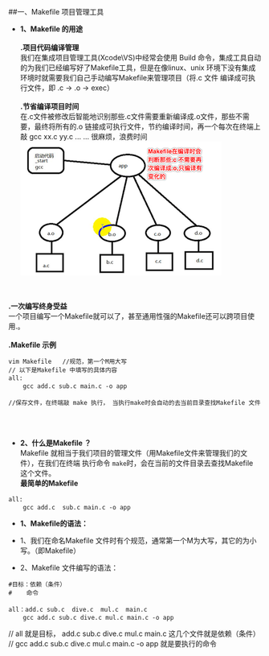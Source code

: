 ##一、Makefile 项目管理工具

- **1、Makefile 的用途**<br><br> **.项目代码编译管理**<br>我们在集成项目管理工具(Xcode\VS)中经常会使用 Build 命令，集成工具自动的为我们已经编写好了Makefile工具，但是在像linux、unix 环境下没有集成环境时就需要我们自己手动编写Makefile来管理项目（将.c 文件 编译成可执行文件，即 .c -> .o -> exec）<br><br>**.节省编译项目时间**<br> 在.c文件被修改后智能地识别那些.c文件需要重新编译成.o文件，那些不需要，最终将所有的.o 链接成可执行文件，节约编译时间，再一个每次在终端上敲 gcc xx.c yy.c ... ... 很麻烦，浪费时间
![](/assets/Snip20180529_9.png)

 <br><br>**.一次编写终身受益**<br>一个项目编写一个Makefile就可以了，甚至通用性强的Makefile还可以跨项目使用.。<br><br>**.Makefile 示例**
 ```
 vim Makefile   //规范，第一个M用大写
 // 以下是Makefile 中填写的具体内容
 all:
     gcc add.c sub.c main.c -o app
     
 //保存文件，在终端敲 make 执行， 当执行make时会自动的去当前目录查找Makefile 文件
 ```


<br><br>

- **2、什么是Makefile ？**<br>Makefile 就相当于我们项目的管理文件（用Makefile文件来管理我们的文件），在我们在终端 执行命令 `make`时，会在当前的文件目录去查找Makefile 这个文件。<br> **最简单的Makefile**
```
all:
    gcc add.c  sub.c main.c -o app
```

- **1、Makefile的语法：**<br>



- 1、我们在命名Makefile 文件时有个规范，通常第一个M为大写，其它的为小写。（即Makefile）



- 2、Makefile 文件编写的语法：

```
#目标：依赖（条件）
#    命令

all：add.c sub.c  dive.c  mul.c  main.c
    gcc add.c sub.c dive.c mul.c main.c -o app
```
// all 就是目标， add.c sub.c  dive.c  mul.c  main.c 这几个文件就是依赖（条件）
// gcc add.c sub.c dive.c mul.c main.c -o app 就是要执行的命令



